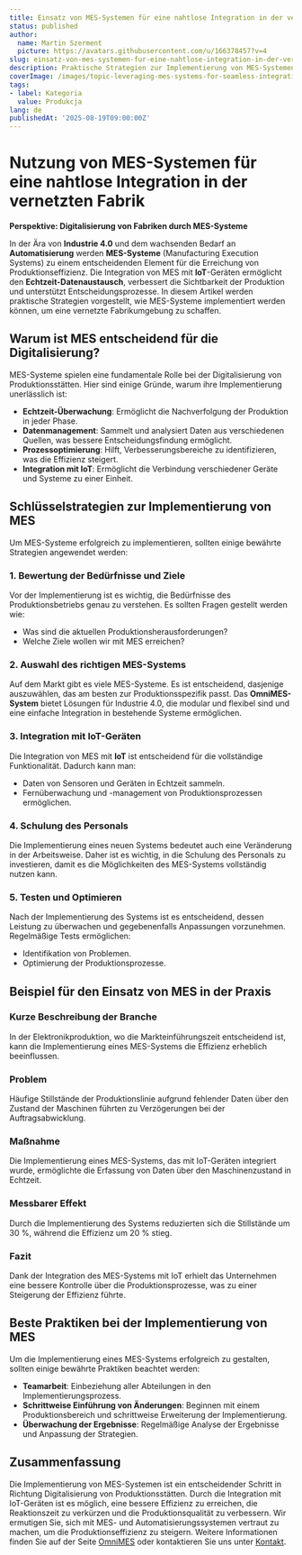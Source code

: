 ```yaml
---
title: Einsatz von MES-Systemen für eine nahtlose Integration in der vernetzten Fabrik
status: published
author:
  name: Martin Szerment
  picture: https://avatars.githubusercontent.com/u/166378457?v=4
slug: einsatz-von-mes-systemen-fur-eine-nahtlose-integration-in-der-vernetzten-fabrik
description: Praktische Strategien zur Implementierung von MES-Systemen für die Digitalisierung von Fabriken und die Integration mit IoT.
coverImage: /images/topic-leveraging-mes-systems-for-seamless-integration-in-a-connected-factory-strategies-for-effective-digitalization-thi.png
tags:
- label: Kategoria
  value: Produkcja
lang: de
publishedAt: '2025-08-19T09:00:00Z'
---
```

# Nutzung von MES-Systemen für eine nahtlose Integration in der vernetzten Fabrik

**Perspektive: Digitalisierung von Fabriken durch MES-Systeme**

In der Ära von **Industrie 4.0** und dem wachsenden Bedarf an **Automatisierung** werden **MES-Systeme** (Manufacturing Execution Systems) zu einem entscheidenden Element für die Erreichung von Produktionseffizienz. Die Integration von MES mit **IoT**-Geräten ermöglicht den **Echtzeit-Datenaustausch**, verbessert die Sichtbarkeit der Produktion und unterstützt Entscheidungsprozesse. In diesem Artikel werden praktische Strategien vorgestellt, wie MES-Systeme implementiert werden können, um eine vernetzte Fabrikumgebung zu schaffen.

## Warum ist MES entscheidend für die Digitalisierung?

MES-Systeme spielen eine fundamentale Rolle bei der Digitalisierung von Produktionsstätten. Hier sind einige Gründe, warum ihre Implementierung unerlässlich ist:

- **Echtzeit-Überwachung**: Ermöglicht die Nachverfolgung der Produktion in jeder Phase.
- **Datenmanagement**: Sammelt und analysiert Daten aus verschiedenen Quellen, was bessere Entscheidungsfindung ermöglicht.
- **Prozessoptimierung**: Hilft, Verbesserungsbereiche zu identifizieren, was die Effizienz steigert.
- **Integration mit IoT**: Ermöglicht die Verbindung verschiedener Geräte und Systeme zu einer Einheit.

## Schlüsselstrategien zur Implementierung von MES

Um MES-Systeme erfolgreich zu implementieren, sollten einige bewährte Strategien angewendet werden:

### 1. Bewertung der Bedürfnisse und Ziele

Vor der Implementierung ist es wichtig, die Bedürfnisse des Produktionsbetriebs genau zu verstehen. Es sollten Fragen gestellt werden wie:
- Was sind die aktuellen Produktionsherausforderungen?
- Welche Ziele wollen wir mit MES erreichen?

### 2. Auswahl des richtigen MES-Systems

Auf dem Markt gibt es viele MES-Systeme. Es ist entscheidend, dasjenige auszuwählen, das am besten zur Produktionsspezifik passt. Das **OmniMES-System** bietet Lösungen für Industrie 4.0, die modular und flexibel sind und eine einfache Integration in bestehende Systeme ermöglichen.

### 3. Integration mit IoT-Geräten

Die Integration von MES mit **IoT** ist entscheidend für die vollständige Funktionalität. Dadurch kann man:
- Daten von Sensoren und Geräten in Echtzeit sammeln.
- Fernüberwachung und -management von Produktionsprozessen ermöglichen.

### 4. Schulung des Personals

Die Implementierung eines neuen Systems bedeutet auch eine Veränderung in der Arbeitsweise. Daher ist es wichtig, in die Schulung des Personals zu investieren, damit es die Möglichkeiten des MES-Systems vollständig nutzen kann.

### 5. Testen und Optimieren

Nach der Implementierung des Systems ist es entscheidend, dessen Leistung zu überwachen und gegebenenfalls Anpassungen vorzunehmen. Regelmäßige Tests ermöglichen:
- Identifikation von Problemen.
- Optimierung der Produktionsprozesse.

## Beispiel für den Einsatz von MES in der Praxis

### Kurze Beschreibung der Branche

In der Elektronikproduktion, wo die Markteinführungszeit entscheidend ist, kann die Implementierung eines MES-Systems die Effizienz erheblich beeinflussen.

### Problem

Häufige Stillstände der Produktionslinie aufgrund fehlender Daten über den Zustand der Maschinen führten zu Verzögerungen bei der Auftragsabwicklung.

### Maßnahme

Die Implementierung eines MES-Systems, das mit IoT-Geräten integriert wurde, ermöglichte die Erfassung von Daten über den Maschinenzustand in Echtzeit.

### Messbarer Effekt

Durch die Implementierung des Systems reduzierten sich die Stillstände um 30 %, während die Effizienz um 20 % stieg.

### Fazit

Dank der Integration des MES-Systems mit IoT erhielt das Unternehmen eine bessere Kontrolle über die Produktionsprozesse, was zu einer Steigerung der Effizienz führte.

## Beste Praktiken bei der Implementierung von MES

Um die Implementierung eines MES-Systems erfolgreich zu gestalten, sollten einige bewährte Praktiken beachtet werden:

- **Teamarbeit**: Einbeziehung aller Abteilungen in den Implementierungsprozess.
- **Schrittweise Einführung von Änderungen**: Beginnen mit einem Produktionsbereich und schrittweise Erweiterung der Implementierung.
- **Überwachung der Ergebnisse**: Regelmäßige Analyse der Ergebnisse und Anpassung der Strategien.

## Zusammenfassung

Die Implementierung von MES-Systemen ist ein entscheidender Schritt in Richtung Digitalisierung von Produktionsstätten. Durch die Integration mit IoT-Geräten ist es möglich, eine bessere Effizienz zu erreichen, die Reaktionszeit zu verkürzen und die Produktionsqualität zu verbessern. Wir ermutigen Sie, sich mit MES- und Automatisierungssystemen vertraut zu machen, um die Produktionseffizienz zu steigern. Weitere Informationen finden Sie auf der Seite [OmniMES](https://www.omnimes.com/de/projekt) oder kontaktieren Sie uns unter [Kontakt](https://www.omnimes.com/de/kontakt).
